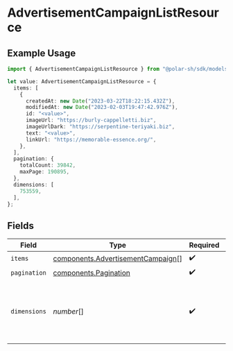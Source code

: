 # AdvertisementCampaignListResource

## Example Usage

```typescript
import { AdvertisementCampaignListResource } from "@polar-sh/sdk/models/components";

let value: AdvertisementCampaignListResource = {
  items: [
    {
      createdAt: new Date("2023-03-22T18:22:15.432Z"),
      modifiedAt: new Date("2023-02-03T19:47:42.976Z"),
      id: "<value>",
      imageUrl: "https://burly-cappelletti.biz",
      imageUrlDark: "https://serpentine-teriyaki.biz",
      text: "<value>",
      linkUrl: "https://memorable-essence.org/",
    },
  ],
  pagination: {
    totalCount: 39842,
    maxPage: 190895,
  },
  dimensions: [
    753559,
  ],
};
```

## Fields

| Field                                                                                  | Type                                                                                   | Required                                                                               | Description                                                                            |
| -------------------------------------------------------------------------------------- | -------------------------------------------------------------------------------------- | -------------------------------------------------------------------------------------- | -------------------------------------------------------------------------------------- |
| `items`                                                                                | [components.AdvertisementCampaign](../../models/components/advertisementcampaign.md)[] | :heavy_check_mark:                                                                     | N/A                                                                                    |
| `pagination`                                                                           | [components.Pagination](../../models/components/pagination.md)                         | :heavy_check_mark:                                                                     | N/A                                                                                    |
| `dimensions`                                                                           | *number*[]                                                                             | :heavy_check_mark:                                                                     | The dimensions (width, height) in pixels of the advertisement images.                  |